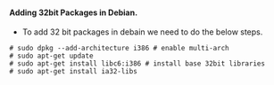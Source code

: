 #### Adding 32bit Packages in Debian.

* To add 32 bit packages in debain we need to do the below steps.


```
# sudo dpkg --add-architecture i386 # enable multi-arch
# sudo apt-get update
# sudo apt-get install libc6:i386 # install base 32bit libraries
# sudo apt-get install ia32-libs
```

